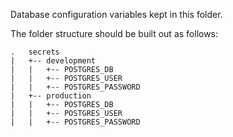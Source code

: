 Database configuration variables kept in this folder.

The folder structure should be built out as follows:

```
.   secrets
|   +-- development
|   |   +-- POSTGRES_DB
|   |   +-- POSTGRES_USER
|   |   +-- POSTGRES_PASSWORD
|   +-- production
|   |   +-- POSTGRES_DB
|   |   +-- POSTGRES_USER
|   |   +-- POSTGRES_PASSWORD
```